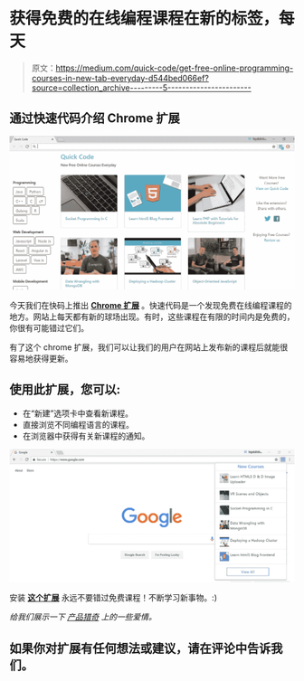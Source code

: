 # 获得免费的在线编程课程在新的标签，每天

> 原文：<https://medium.com/quick-code/get-free-online-programming-courses-in-new-tab-everyday-d544bed066ef?source=collection_archive---------5----------------------->

## 通过快速代码介绍 Chrome 扩展

![](img/b9bd5b9030ff7ddff91ab12e72fd8398.png)

今天我们在快码上推出 [**Chrome 扩展**](https://chrome.google.com/webstore/detail/quickcode-free-online-pro/nnigpbiaggiephcndokoaongeefpbdcj?hl=en) 。快速代码是一个发现免费在线编程课程的地方。网站上每天都有新的球场出现。有时，这些课程在有限的时间内是免费的，你很有可能错过它们。

有了这个 chrome 扩展，我们可以让我们的用户在网站上发布新的课程后就能很容易地获得更新。

## **使用此扩展，您可以:**

*   在“新建”选项卡中查看新课程。
*   直接浏览不同编程语言的课程。
*   在浏览器中获得有关新课程的通知。

![](img/1c8aaaa24d4755039213fdf318cab32a.png)

安装 [**这个扩展**](https://chrome.google.com/webstore/detail/quickcode-free-online-pro/nnigpbiaggiephcndokoaongeefpbdcj?hl=en) 永远不要错过免费课程！不断学习新事物。:)

*给我们展示一下* [*产品猎奇*](https://www.producthunt.com/posts/quick-code-for-chrome) *上的一些爱情。*

## 如果你对扩展有任何想法或建议，请在评论中告诉我们。